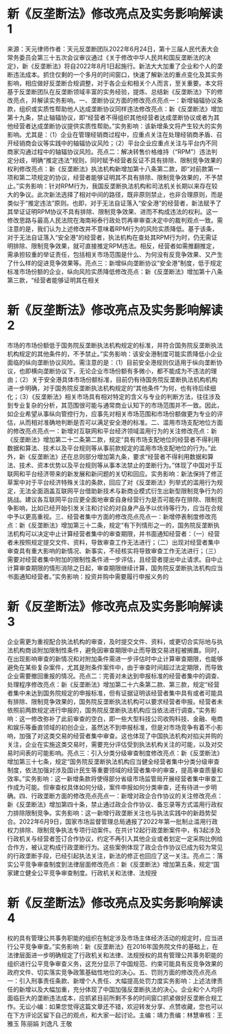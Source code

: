 # 新《反垄断法》修改亮点及实务影响解读1

来源：天元律师作者：天元反垄断团队2022年6月24日，第十三届人民代表大会常务委员会第三十五次会议审议通过《关于修改中华人民共和国反垄断法的决定》，新《反垄断法》将自2022年8月1日起施行。新法大大加重了企业和个人的垄断违法成本。抓住仅剩的一个多月的时间窗口，快速了解新法的重点变化及其实务影响，相应做好反垄断合规调整，对于各企业和相关个人而言，至关重要。本文将基于反垄断团队在反垄断领域丰富的实务经验，提炼、总结新《反垄断法》下的修改亮点，并解读实务影响。一、垄断协议方面的修改亮点亮点一：新增轴辐协议条款，组织或实质性帮助他人达成垄断协议同样违法修改亮点：新《反垄断法》增加第十九条，禁止轴辐协议，即“经营者不得组织其他经营者达成垄断协议或者为其他经营者达成垄断协议提供实质性帮助。”实务影响：该新增条文将产生较大的实务影响。尤其是：（1）企业在管理经销商过程中，应重点关注在处理经销商矛盾、召开经销商会议等实践中的轴辐协议风险；（2）平台企业应重点关注与平台内不同商家沟通过程中的轴辐协议风险。亮点二：解决转售价格维持（“RPM”）违法判定分歧，明确“推定违法”规则，同时赋予经营者反证不具有排除、限制竞争效果的权利修改亮点：新《反垄断法》执法机构新增加第十八条第二款，即“对前款第一项和第二项规定的协议，经营者能够证明其不具有排除、限制竞争效果的，不予禁止。”实务影响：针对RPM行为，我国反垄断执法机构和司法机关长期以来存在较大的争议。此次新法选择了相对中间的路径，既非原则禁止，也非合理原则，而是类似于“推定违法”原则。也即，对于无法自证落入“安全港”的经营者，新法赋予了其举证证明RPM协议不具有排除、限制竞争效果、进而不构成违法的权利。这一修改思路与最高人民法院在海南裕泰行政处罚再审审查决定中的裁判观点一致。需注意的是，我们认为上述修改并不意味着RPM行为的风险实质降低。基于该条，对于无法自证落入“安全港”的经营者，执法机构在查处其RPM行为时，仍无需证明排除、限制竞争效果，就可直接推定RPM违法。相反，经营者如需推翻推定，需承担较重的举证责任，包括相关市场范围是什么、为何没有反竞争效果、又产生了什么样的促进竞争效果等。亮点三：新增纵向垄断协议“安全港”制度，低于规定标准市场份额的企业，纵向风险实质降低修改亮点：新《反垄断法》增加第十八条第三款，“经营者能够证明其在相关

# 新《反垄断法》修改亮点及实务影响解读2

市场的市场份额低于国务院反垄断执法机构规定的标准，并符合国务院反垄断执法机构规定的其他条件的，不予禁止。”实务影响：该安全港制度可能实质降低小企业面临的纵向垄断协议风险。需注意的是：（1）目前安全港规则仅适用于纵向垄断协议，也即横向垄断协议下，无论企业市场份额有多微小，都不能成为不违法的理由；（2）关于安全港具体市场份额标准，目前仍有待国务院反垄断执法机构机构进一步明确，对于国务院反垄断执法机构规定的“其他条件”为何，也有待后续细化；（3）《反垄断法》相关市场具有相对特定的含义与专业的判断方法，往往涉及到专业复杂的分析，其范围很可能与通常商业认知下的市场范围并不一致。因此，如企业希望从事纵向管控行为，应事先对相关市场范围和市场份额做更为专业的评估，从而相对准确地判断是否可以满足安全港的标准。二、滥用市场支配地位方面的修改亮点亮点一：新增对互联网和平台经济领域滥用行为的关注修改亮点：新《反垄断法》增加第二十二条第二款，规定“具有市场支配地位的经营者不得利用数据和算法、技术以及平台规则等从事前款规定的滥用市场支配地位的行为。”此外，新《反垄断法》还在总则部分增加第九条，要求“经营者不得利用数据和算法、技术、资本优势以及平台规则等从事本法禁止的垄断行为。”体现了中国对于互联网和平台经济带来的新发展和新问题的关切和回应。实务影响：新法保持了修正草案中对于平台经济特殊关注的条款，回应了对《反垄断法》列举式的滥用行为规定，无法全面涵盖互联网平台借助新技术与新商业模式衍生出新型限制竞争行为的挑战。建议各互联网平台应更全面地审查自身经营行为是否可能存在排除、限制竞争影响，比如已经开始引发关注和讨论的对自身产品予以优待等行为，应当在合规中予以更高重视。三、经营者集中方面的修改亮点亮点一：新增停表制度修改亮点：新《反垄断法》增加第三十二条，规定“有下列情形之一的，国务院反垄断执法机构可以决定中止计算经营者集中的审查期限，并书面通知经营者：（一）经营者未按照规定提交文件、资料，导致审查工作无法进行；（二）出现对经营者集中审查具有重大影响的新情况、新事实，不经核实将导致审查工作无法进行；（三）需要对经营者集中附加的限制性条件进一步评估，且经营者提出中止请求。自中止计算审查期限的情形消除之日起，审查期限继续计算，国务院反垄断执法机构应当书面通知经营者。”实务影响：投资并购中需要履行申报义务的

# 新《反垄断法》修改亮点及实务影响解读3

企业需更为重视配合执法机构的审查，及时提交文件、资料，或更切合实际地与执法机构商谈附加限制性条件，避免因审查期限中止而导致交易进程被搁置。同时，在出现影响审查的新情况和对附加条件需进一步评估时中止计算审查期限，也能够避免在某些复杂案件，尤其是附条件案件中，由于审查时间超过法定期限，而导致企业需要撤回重报的情况。亮点二：完善对未达到申报标准的经营者集中的调查、处理程序修改亮点：新《反垄断法》增加第二十六条第二款、第三款，规定“经营者集中未达到国务院规定的申报标准，但有证据证明该经营者集中具有或者可能具有排除、限制竞争效果的，国务院反垄断执法机构可以要求经营者申报。经营者未依照前两款规定进行申报的，国务院反垄断执法机构应当依法进行调查。”实务影响：这一修改弥补了此前审查的空白，即一些大型科技公司收购科技、金融、电商和娱乐等垂直领域的初创企业，虽然达不到申报标准，但是对市场竞争有着不小影响，加强了对这类交易的经营者集中审查。这也体现了中国执法机构对掐尖并购的关注，企业在实施这类交易时，需要充分评估受到执法机构关注的可能，以及对交易时间表的可能影响。亮点三：引入分类分级审查制度修改亮点：新《反垄断法》增加第三十七条，规定“国务院反垄断执法机构应当健全经营者集中分类分级审查制度，依法加强对涉及国计民生等重要领域的经营者集中的审查，提高审查质量和效率。”实务影响：这一新增条款将使得部分省级市场监管局开展经营者集中审查工作成为可能。但审查权具体如何分级，案件申报如何分类审查，还有待进一步明确。四、行政垄断方面的修改亮点亮点一：新增对政企合作协议的关注修改亮点：新《反垄断法》增加第四十条，禁止通过政企合作协议、备忘录等方式滥用行政权力排除限制竞争。实务影响：这一新增行政垄断关注也与执法实践中的新趋势契合。2022年6月9日，国家市场监督管理总局通报了2022年第一批制止滥用行政权力排除、限制竞争执法专项行动案件。在共计12起行政垄断案件中，有3起涉及行政机关与经营者签订合作协议，约定不再引入其他企业或者划定一定采购比例给合作方，被认定构成行政垄断行为。这些案例体现了政企合作协议已成为较为常见的行政垄断手段，已经引起执法关注，新法的修正也回应了这一关注。亮点二：落实公平竞争审查制度到法律层面修改亮点：新《反垄断法》增加第五条，规定“国家建立健全公平竞争审查制度。行政机关和法律、法规授

# 新《反垄断法》修改亮点及实务影响解读4

权的具有管理公共事务职能的组织在制定涉及市场主体经济活动的规定时，应当进行公平竞争审查。”实务影响：新《反垄断法》在2016年国务院文件的基础上，在法律层面进一步明确规定了行政机关和法律、法规授权的具有管理公共事务职能的组织进行公平竞争审查义务，这充分显示了中国规范、约束可能具有反竞争效果的政府文件、切实落实竞争政策基础性地位的决心。五、罚则方面的修改亮点亮点一：引入刑事责任条款、新增个人责任、大幅提高处罚力度实务影响：上述法律责任的新增以及大幅加重，充分体现了中国加强反垄断执法的决心。企业和个人均将面临巨大的垄断违法成本，应抓紧目前所剩不多的时间窗口抓紧做好反垄断合规工作。无讼小编：如果您觉得这篇文章还不错，欢迎转发分享、点赞收藏，您也可以在下方评论区留下自己的观点，和大家一起讨论。主编：靖力责编：林慧审核：王雅玉 陈丽娟 刘逸凡 王敬


